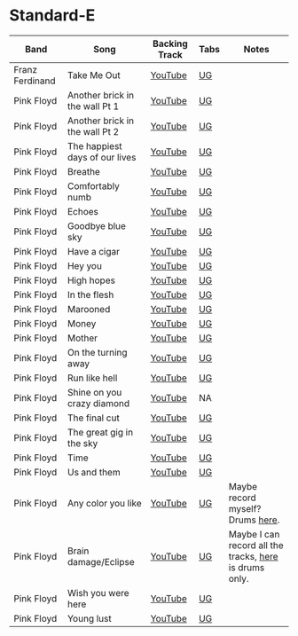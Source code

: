 # Standard-E

| Band | Song | Backing Track | Tabs | Notes
| --- | --- | --- | --- | --- |
| Franz Ferdinand | Take Me Out | [YouTube](https://www.youtube.com/watch?v=0XjAZtWVxGs) | [UG](https://tabs.ultimate-guitar.com/tab/franz-ferdinand/take-me-out-official-1911499)
| Pink Floyd | Another brick in the wall Pt 1 | [YouTube]() | [UG](https://tabs.ultimate-guitar.com/tab/pink-floyd/another-brick-in-the-wall-part-1-official-2257241)
| Pink Floyd | Another brick in the wall Pt 2 | [YouTube]() | [UG](https://tabs.ultimate-guitar.com/tab/pink-floyd/another-brick-in-the-wall-part-2-official-1963511)
| Pink Floyd | The happiest days of our lives | [YouTube]() | [UG](https://tabs.ultimate-guitar.com/tab/pink-floyd/the-happiest-days-of-our-lives-official-2110951)
| Pink Floyd | Breathe | [YouTube]() | [UG](https://tabs.ultimate-guitar.com/tab/pink-floyd/breathe-official-2157761)
| Pink Floyd | Comfortably numb | [YouTube](https://www.youtube.com/watch?v=wec4h8koJ1Q) | [UG](https://tabs.ultimate-guitar.com/tab/pink-floyd/comfortably-numb-official-1939571)
| Pink Floyd | Echoes | [YouTube]() | [UG](https://tabs.ultimate-guitar.com/tab/pink-floyd/echoes-guitar-pro-1079875)
| Pink Floyd | Goodbye blue sky | [YouTube]() | [UG](https://tabs.ultimate-guitar.com/tab/pink-floyd/goodbye-blue-sky-official-2115369)
| Pink Floyd | Have a cigar | [YouTube]() | [UG](https://tabs.ultimate-guitar.com/tab/pink-floyd/have-a-cigar-official-2076711)
| Pink Floyd | Hey you | [YouTube]() | [UG](https://tabs.ultimate-guitar.com/tab/pink-floyd/hey-you-official-2075819)
| Pink Floyd | High hopes | [YouTube]() | [UG](https://tabs.ultimate-guitar.com/tab/kodaline/high-hopes-official-2406047)
| Pink Floyd | In the flesh | [YouTube]() | [UG](https://tabs.ultimate-guitar.com/tab/pink-floyd/in-the-flesh-official-2114083)
| Pink Floyd | Marooned | [YouTube]() | [UG](https://tabs.ultimate-guitar.com/tab/pink-floyd/marooned-official-2856947)
| Pink Floyd | Money | [YouTube](https://www.youtube.com/watch?v=cpbbuaIA3Ds) | [UG](https://tabs.ultimate-guitar.com/tab/pink-floyd/money-official-2449673)
| Pink Floyd | Mother | [YouTube]() | [UG](https://tabs.ultimate-guitar.com/tab/pink-floyd/mother-official-2068765)
| Pink Floyd | On the turning away | [YouTube]() | [UG](https://tabs.ultimate-guitar.com/tab/pink-floyd/on-the-turning-away-official-2814824)
| Pink Floyd | Run like hell | [YouTube]() | [UG](https://tabs.ultimate-guitar.com/tab/pink-floyd/run-like-hell-official-2114813)
| Pink Floyd | Shine on you crazy diamond | [YouTube]() | NA
| Pink Floyd | The final cut | [YouTube]() | [UG](https://tabs.ultimate-guitar.com/tab/pink-floyd/the-final-cut-guitar-pro-1940163)
| Pink Floyd | The great gig in the sky | [YouTube]() | [UG](https://tabs.ultimate-guitar.com/tab/pink-floyd/the-great-gig-in-the-sky-official-2547183)
| Pink Floyd | Time | [YouTube]() | [UG](https://tabs.ultimate-guitar.com/tab/pink-floyd/time-official-2154979)
| Pink Floyd | Us and them | [YouTube]() | [UG](https://tabs.ultimate-guitar.com/tab/pink-floyd/us-and-them-official-2209923)
| Pink Floyd | Any color you like | [YouTube]() | [UG](https://tabs.ultimate-guitar.com/tab/pink-floyd/any-colour-you-like-official-3171350) | Maybe record myself? Drums [here](https://www.youtube.com/watch?v=RtpSydgLDwk).
| Pink Floyd | Brain damage/Eclipse | [YouTube](https://www.youtube.com/watch?v=mRH-URpgZrM) | [UG](https://tabs.ultimate-guitar.com/tab/pink-floyd/brain-damage-official-2157747) | Maybe I can record all the tracks, [here](https://www.youtube.com/watch?v=y7dGe6isK1s) is drums only.
| Pink Floyd | Wish you were here | [YouTube](https://www.youtube.com/watch?v=IXdNnw99-Ic) | [UG](https://tabs.ultimate-guitar.com/tab/pink-floyd/wish-you-were-here-official-2412207)
| Pink Floyd | Young lust | [YouTube](https://www.youtube.com/watch?v=YiVPC8QHsQM) | [UG](https://tabs.ultimate-guitar.com/tab/pink-floyd/young-lust-official-2303299)
